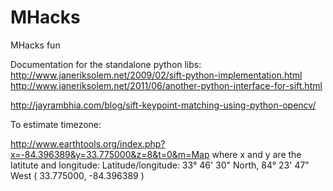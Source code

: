 MHacks
======

MHacks fun


Documentation for the standalone python libs:
http://www.janeriksolem.net/2009/02/sift-python-implementation.html
http://www.janeriksolem.net/2011/06/another-python-interface-for-sift.html

http://jayrambhia.com/blog/sift-keypoint-matching-using-python-opencv/

To estimate timezone: 

http://www.earthtools.org/index.php?x=-84.396389&y=33.775000&z=8&t=0&m=Map
 where x and y are the latitute and longitude: 
 Latitude/longitude:    33° 46' 30" North,   84° 23' 47" West
( 33.775000, -84.396389 )